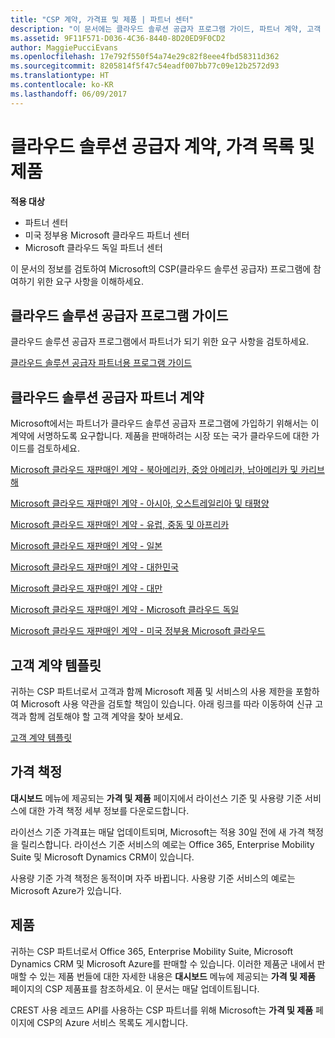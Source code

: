 ```yaml
---
title: "CSP 계약, 가격표 및 제품 | 파트너 센터"
description: "이 문서에는 클라우드 솔루션 공급자 프로그램 가이드, 파트너 계약, 고객 계약, 가격 목록 및 제품 링크가 포함되어 있습니다."
ms.assetid: 9F11F571-D036-4C36-8440-8D20ED9F0CD2
author: MaggiePucciEvans
ms.openlocfilehash: 17e792f550f54a74e29c82f8eee4fbd58311d362
ms.sourcegitcommit: 8205814f5f47c54eadf007bb77c09e12b2572d93
ms.translationtype: HT
ms.contentlocale: ko-KR
ms.lasthandoff: 06/09/2017
---
```

# <a name="cloud-solution-provider-agreements-price-lists-and-offers"></a>클라우드 솔루션 공급자 계약, 가격 목록 및 제품

**적용 대상**

-  파트너 센터
-  미국 정부용 Microsoft 클라우드 파트너 센터
-  Microsoft 클라우드 독일 파트너 센터


이 문서의 정보를 검토하여 Microsoft의 CSP(클라우드 솔루션 공급자) 프로그램에 참여하기 위한 요구 사항을 이해하세요. 

## <a href="" id="programguide"></a>클라우드 솔루션 공급자 프로그램 가이드


클라우드 솔루션 공급자 프로그램에서 파트너가 되기 위한 요구 사항을 검토하세요.

[클라우드 솔루션 공급자 파트너용 프로그램 가이드](http://go.microsoft.com/fwlink/p/?LinkId=617100)

## <a href="" id="partneragreement"></a>클라우드 솔루션 공급자 파트너 계약


Microsoft에서는 파트너가 클라우드 솔루션 공급자 프로그램에 가입하기 위해서는 이 계약에 서명하도록 요구합니다. 제품을 판매하려는 시장 또는 국가 클라우드에 대한 가이드를 검토하세요.

[Microsoft 클라우드 재판매인 계약 - 북아메리카, 중앙 아메리카, 남아메리카 및 카리브 해](http://go.microsoft.com/fwlink/p/?LinkId=617094)

[Microsoft 클라우드 재판매인 계약 - 아시아, 오스트레일리아 및 태평양](http://go.microsoft.com/fwlink/p/?LinkId=617095)

[Microsoft 클라우드 재판매인 계약 - 유럽, 중동 및 아프리카](http://go.microsoft.com/fwlink/p/?LinkId=617096)

[Microsoft 클라우드 재판매인 계약 - 일본](http://go.microsoft.com/fwlink/p/?LinkId=617097)

[Microsoft 클라우드 재판매인 계약 - 대한민국](http://go.microsoft.com/fwlink/p/?LinkId=617098)

[Microsoft 클라우드 재판매인 계약 - 대만](http://go.microsoft.com/fwlink/p/?LinkId=617099)

[Microsoft 클라우드 재판매인 계약 - Microsoft 클라우드 독일](https://go.microsoft.com/fwlink/p/?linkid=831385)

[Microsoft 클라우드 재판매인 계약 - 미국 정부용 Microsoft 클라우드](https://go.microsoft.com/fwlink/p/?linkid=843364)

## <a href="" id="customeragreementtemplate"></a>고객 계약 템플릿


귀하는 CSP 파트너로서 고객과 함께 Microsoft 제품 및 서비스의 사용 제한을 포함하여 Microsoft 사용 약관을 검토할 책임이 있습니다. 아래 링크를 따라 이동하여 신규 고객과 함께 검토해야 할 고객 계약을 찾아 보세요. 

[고객 계약 템플릿](agreements.md)

## <a name="pricing"></a>가격 책정


**대시보드** 메뉴에 제공되는 **가격 및 제품** 페이지에서 라이선스 기준 및 사용량 기준 서비스에 대한 가격 책정 세부 정보를 다운로드합니다. 

라이선스 기준 가격표는 매달 업데이트되며, Microsoft는 적용 30일 전에 새 가격 책정을 릴리스합니다. 라이선스 기준 서비스의 예로는 Office 365, Enterprise Mobility Suite 및 Microsoft Dynamics CRM이 있습니다. 

사용량 기준 가격 책정은 동적이며 자주 바뀝니다. 사용량 기준 서비스의 예로는 Microsoft Azure가 있습니다.


## <a name="offers"></a>제품


귀하는 CSP 파트너로서 Office 365, Enterprise Mobility Suite, Microsoft Dynamics CRM 및 Microsoft Azure를 판매할 수 있습니다. 이러한 제품군 내에서 판매할 수 있는 제품 번들에 대한 자세한 내용은 **대시보드** 메뉴에 제공되는 **가격 및 제품** 페이지의 CSP 제품표를 참조하세요. 이 문서는 매달 업데이트됩니다.

CREST 사용 레코드 API를 사용하는 CSP 파트너를 위해 Microsoft는 **가격 및 제품** 페이지에 CSP의 Azure 서비스 목록도 게시합니다.


